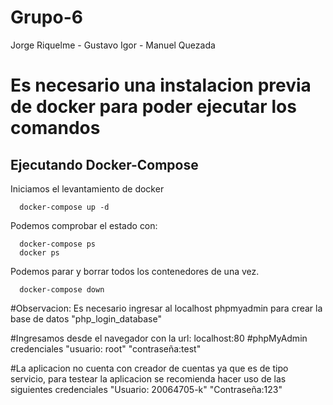 # Grupo-6
 Jorge Riquelme - Gustavo Igor - Manuel Quezada


# Es necesario una instalacion previa de docker para poder ejecutar los comandos
## Ejecutando Docker-Compose

Iniciamos el levantamiento de docker
```shell
  docker-compose up -d
```

Podemos comprobar el estado con:
```shell
  docker-compose ps
  docker ps
```

Podemos parar y borrar todos los contenedores de una vez.

```shell
  docker-compose down
```

#Observacion: Es necesario ingresar al localhost phpmyadmin para crear la base de datos "php_login_database"

#Ingresamos desde el navegador con la url: localhost:80
#phpMyAdmin credenciales "usuario: root" "contraseña:test"

#La aplicacion no cuenta con creador de cuentas ya que es de tipo servicio, para testear la aplicacion se recomienda hacer uso de las siguientes credenciales "Usuario: 20064705-k" "Contraseña:123"
